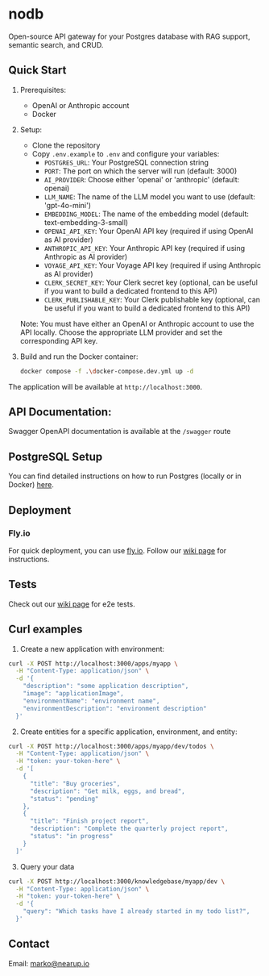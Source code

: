 # nodb
Open-source API gateway for your Postgres database with RAG support, semantic search, and CRUD.
## Quick Start

1. Prerequisites:
   - OpenAI or Anthropic account
   - Docker

2. Setup:
   - Clone the repository
   - Copy `.env.example` to `.env` and configure your variables: 
     - `POSTGRES_URL`: Your PostgreSQL connection string
     - `PORT`: The port on which the server will run (default: 3000)
     - `AI_PROVIDER`: Choose either 'openai' or 'anthropic' (default: openai)
     - `LLM_NAME`: The name of the LLM model you want to use (default: 'gpt-4o-mini')
     - `EMBEDDING_MODEL`: The name of the embedding model (default: text-embedding-3-small)
     - `OPENAI_API_KEY`: Your OpenAI API key (required if using OpenAI as AI provider)
     - `ANTHROPIC_API_KEY`: Your Anthropic API key (required if using Anthropic as AI provider)
     - `VOYAGE_API_KEY`: Your Voyage API key (required if using Anthropic as AI provider)
     - `CLERK_SECRET_KEY`: Your Clerk secret key (optional, can be useful if you want to build a dedicated frontend to this API)
     - `CLERK_PUBLISHABLE_KEY`: Your Clerk publishable key (optional, can be useful if you want to build a dedicated frontend to this API)

   Note: You must have either an OpenAI or Anthropic account to use the API locally. Choose the appropriate LLM provider and set the corresponding API key.

3. Build and run the Docker container:
   ```bash
   docker compose -f .\docker-compose.dev.yml up -d
   ```
The application will be available at `http://localhost:3000`.

## API Documentation:

Swagger OpenAPI documentation is available at the `/swagger` route

## PostgreSQL Setup

You can find detailed instructions on how to run Postgres (locally or in Docker) [here](https://github.com/nearup-io/nodb/wiki/Postgres-database).

## Deployment

### Fly.io
For quick deployment, you can use [fly.io](https://fly.io/). Follow our [wiki page](https://github.com/nearup-io/nodb/wiki/Deployment-on-fly.io) for instructions.

## Tests

Check out our [wiki page](https://github.com/nearup-io/nodb/wiki/E2E-tests-%E2%80%90-postgres) for e2e tests.

## Curl examples

1. Create a new application with environment:
```bash
curl -X POST http://localhost:3000/apps/myapp \
  -H "Content-Type: application/json" \
  -d '{
    "description": "some application description",
    "image": "applicationImage",
    "environmentName": "environment name",
    "environmentDescription": "environment description"
  }'
```
2. Create entities for a specific application, environment, and entity:
```bash
curl -X POST http://localhost:3000/apps/myapp/dev/todos \
  -H "Content-Type: application/json" \
  -H "token: your-token-here" \
  -d '[
    {
      "title": "Buy groceries",
      "description": "Get milk, eggs, and bread",
      "status": "pending"
    },
    {
      "title": "Finish project report",
      "description": "Complete the quarterly project report",
      "status": "in progress"
    }
  ]'
```
3. Query your data

```bash
curl -X POST http://localhost:3000/knowledgebase/myapp/dev \
  -H "Content-Type: application/json" \
  -H "token: your-token-here" \
  -d '{
    "query": "Which tasks have I already started in my todo list?",
  }'
```

## Contact

Email: marko@nearup.io
